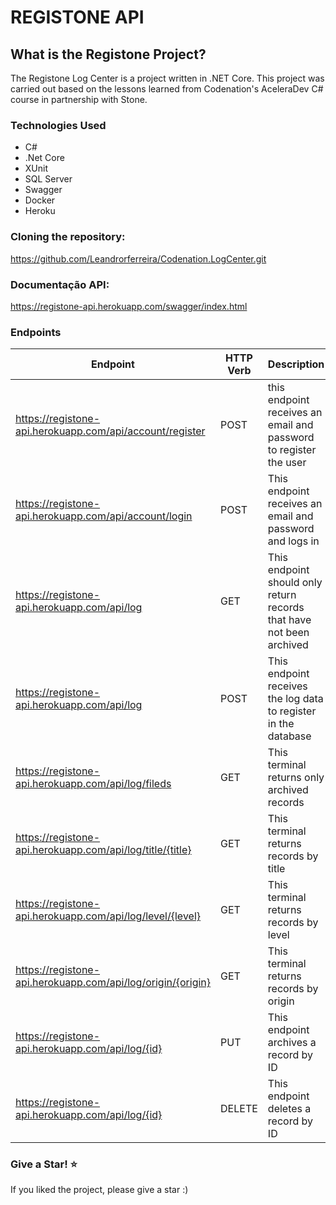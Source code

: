 # REGISTONE API 

## What is the Registone Project?

The Registone Log Center is a project written in .NET Core. 
This project was carried out based on the lessons learned from Codenation's AceleraDev C# course in partnership with Stone.

### Technologies Used

- C#
- .Net Core
- XUnit
- SQL Server
- Swagger
- Docker
- Heroku

### Cloning the repository:
https://github.com/Leandrorferreira/Codenation.LogCenter.git
  
### Documentação API:
https://registone-api.herokuapp.com/swagger/index.html

### Endpoints

Endpoint                 | HTTP Verb | Description | HTTP Status Code
------------------------ | --------- | ----------- | ----------------
https://registone-api.herokuapp.com/api/account/register | POST | this endpoint receives an email and password to register the user | 201 Created, 422 Client Error
https://registone-api.herokuapp.com/api/account/login | POST | This endpoint receives an email and password and logs in | 200 Success, 404 Not Found
https://registone-api.herokuapp.com/api/log | GET | This endpoint should only return records that have not been archived | 200 Success, 401 Unauthorized, 404 Not Found
https://registone-api.herokuapp.com/api/log | POST | This endpoint receives the log data to register in the database |  200 Success, 401 Unauthorized, 422 Client Error
https://registone-api.herokuapp.com/api/log/fileds | GET | This terminal returns only archived records | 200 Success, 401 Unauthorized, 404 Not Found
https://registone-api.herokuapp.com/api/log/title/{title} | GET | This terminal returns records by title | 200 Success, 401 Unauthorized, 404 Not Found
https://registone-api.herokuapp.com/api/log/level/{level} | GET | This terminal returns records by level | 200 Success, 401 Unauthorized, 404 Not Found 
https://registone-api.herokuapp.com/api/log/origin/{origin} | GET | This terminal returns records by origin | 200 Success, 401 Unauthorized, 404 Not Found 
https://registone-api.herokuapp.com/api/log/{id} | PUT | This endpoint archives a record by ID | 200 Success, 401 Unauthorized, 404 Not Found 
https://registone-api.herokuapp.com/api/log/{id} | DELETE |This endpoint deletes a record by ID | 200 Success, 401 Unauthorized, 404 Not Found

### Give a Star! ⭐
If you liked the project,  please give a star :)
